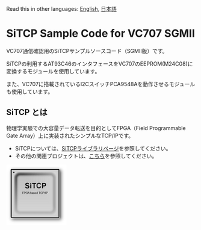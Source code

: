Read this in other languages: [English](README.md), [日本語](README.ja.md)

# SiTCP Sample Code for VC707 SGMII

VC707通信確認用のSiTCPサンプルソースコード（SGMII版）です。

SiTCPの利用するAT93C46のインタフェースをVC707のEEPROM(M24C08)に変換するモジュールを使用しています。

また、VC707に搭載されているI2CスイッチPCA9548Aを動作させるモジュールも使用しています。


## SiTCP とは

物理学実験での大容量データ転送を目的としてFPGA（Field Programmable Gate Array）上に実装されたシンプルなTCP/IPです。

* SiTCPについては、[SiTCPライブラリページ](https://www.bbtech.co.jp/products/sitcp-library/)を参照してください。
* その他の関連プロジェクトは、[こちら](https://github.com/BeeBeansTechnologies)を参照してください。

![SiTCP](sitcp.png)
